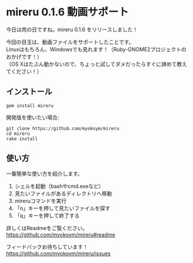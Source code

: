 # mireru 0.1.6 動画サポート

今日は肉の日ですね。mireru 0.1.6 をリリースしました！

今回の目玉は、動画ファイルをサポートしたことです。
<br />
Linuxはもちろん、Windowsでも見れます！（Ruby-GNOME2プロジェクトのおかげです！）
<br />
（OS Xはたぶん動かないので、ちょっと試してダメだったらすぐに諦めて教えてください！）

## インストール

    gem install mireru

開発版を使いたい場合:

    git clone https://github.com/myokoym/mireru
    cd mireru
    rake install

## 使い方

一番簡単な使い方を紹介します。

  1. シェルを起動（bashやcmd.exeなど）
  2. 見たいファイルがあるディレクトリへ移動
  3. mireruコマンドを実行
  4. 「n」キーを押して見たいファイルを探す
  5. 「q」キーを押して終了する

詳しくはReadmeをご覧ください。
<br />
https://github.com/myokoym/mireru#readme

フィードバックお待ちしています！
<br />
https://github.com/myokoym/mireru/issues

